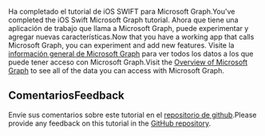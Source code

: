 <!-- markdownlint-disable MD002 MD041 -->

<span data-ttu-id="a5a08-101">Ha completado el tutorial de iOS SWIFT para Microsoft Graph.</span><span class="sxs-lookup"><span data-stu-id="a5a08-101">You've completed the iOS Swift Microsoft Graph tutorial.</span></span> <span data-ttu-id="a5a08-102">Ahora que tiene una aplicación de trabajo que llama a Microsoft Graph, puede experimentar y agregar nuevas características.</span><span class="sxs-lookup"><span data-stu-id="a5a08-102">Now that you have a working app that calls Microsoft Graph, you can experiment and add new features.</span></span> <span data-ttu-id="a5a08-103">Visite la [información general de Microsoft Graph](/graph/overview) para ver todos los datos a los que puede tener acceso con Microsoft Graph.</span><span class="sxs-lookup"><span data-stu-id="a5a08-103">Visit the [Overview of Microsoft Graph](/graph/overview) to see all of the data you can access with Microsoft Graph.</span></span>

## <a name="feedback"></a><span data-ttu-id="a5a08-104">Comentarios</span><span class="sxs-lookup"><span data-stu-id="a5a08-104">Feedback</span></span>

<span data-ttu-id="a5a08-105">Envíe sus comentarios sobre este tutorial en el [repositorio de github](https://github.com/microsoftgraph/msgraph-training-ios-swift).</span><span class="sxs-lookup"><span data-stu-id="a5a08-105">Please provide any feedback on this tutorial in the [GitHub repository](https://github.com/microsoftgraph/msgraph-training-ios-swift).</span></span>
